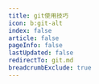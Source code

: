 ```yaml
---
title: git使用技巧
icon: b:git-alt
index: false
article: false
pageInfo: false
lastUpdated: false
redirectTo: git.md
breadcrumbExclude: true
---
```

